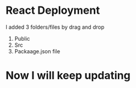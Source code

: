 # React Deployment 

I added 3 folders/files by drag and drop

1.  Public
2.  Src
3.  Packaage.json file


# Now I will keep updating 
